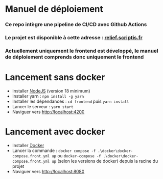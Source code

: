 # Manuel de déploiement

### Ce repo intègre une pipeline de CI/CD avec Github Actions
### Le projet est disponible à cette adresse : [relief.scriptis.fr](https://relief.scriptis.fr)

### Actuellement uniquement le frontend est développé, le manuel de déploiement comprends donc uniquement le frontend

# Lancement sans docker
* Installer [NodeJS](https://nodejs.org/en/download/) (version 18 minimum)
* Installer yarn : `npm install -g yarn`
* Installer les dépendances : `cd frontend` puis `yarn install`
* Lancer le serveur : `yarn start`
* Naviguer vers [http://localhost:4200](http://localhost:4200)

# Lancement avec docker
* Installer [Docker](https://docs.docker.com/get-docker/)
* Lancer la commande : `docker compose -f .\docker\docker-compose.front.yml up` ou `docker-compose -f .\docker\docker-compose.front.yml up` (selon les versions de docker) depuis la racine du projet
* Naviguer vers [http://localhost:8080](http://localhost:8080)

